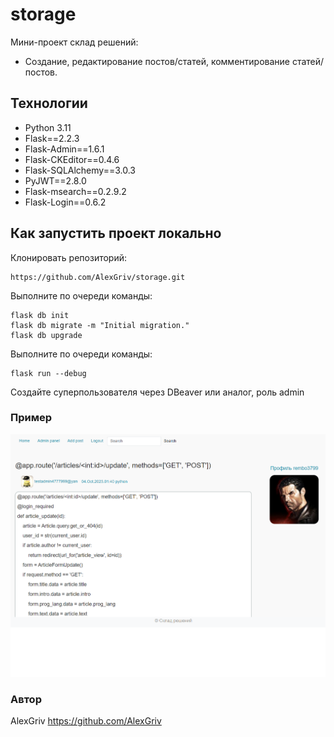 # storage
Мини-проект склад решений:
* Создание, редактирование постов/статей, комментирование статей/постов.

## Технологии
* Python 3.11
* Flask==2.2.3
* Flask-Admin==1.6.1
* Flask-CKEditor==0.4.6
* Flask-SQLAlchemy==3.0.3
* PyJWT==2.8.0
* Flask-msearch==0.2.9.2
* Flask-Login==0.6.2

## Как запустить проект локально
Клонировать репозиторий:
```
https://github.com/AlexGriv/storage.git
```

Выполните по очереди команды:
```
flask db init
flask db migrate -m "Initial migration."
flask db upgrade
```
Выполните по очереди команды:
```
flask run --debug
```

Создайте суперпользователя через DBeaver или аналог, роль admin

### Пример
![Иллюстрация к проекту](https://github.com/AlexGriv/storage/raw/main/demo.png)

### Автор
AlexGriv https://github.com/AlexGriv
